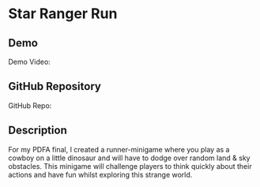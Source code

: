 # Star Ranger Run

## Demo
Demo Video: <URL>

## GitHub Repository
GitHub Repo: [<URL>](https://github.com/woobeewoot/lyMJ_FinalProjectProposal.git)

## Description
For my PDFA final, I created a runner-minigame where you play as a cowboy on a little dinosaur and will have to dodge over random land & sky obstacles. This minigame will challenge players to think quickly about their actions and have fun whilst exploring this strange world.
